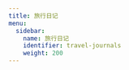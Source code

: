 ```yaml
---
title: 旅行日记
menu:
  sidebar:
    name: 旅行日记
    identifier: travel-journals
    weight: 200
---
```

